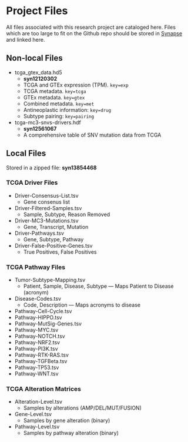 # Project Files
All files associated with this research project are cataloged here. Files which are too large to fit on the Github 
repo should be stored in [Synapse](www.synapse.org) and linked here.


## Non-local Files
- tcga_gtex_data.hd5
    - **syn12120302**  
    - TCGA and GTEx expression (TPM). `key=exp`
    - TCGA metadata. `key=tcga`
    - GTEx metadata. `key=gtex`
    - Combined metadata. `key=met`
    - Antineoplastic information: `key=drug`
    - Subtype pairing: `key=pairing`
- tcga-mc3-snvs-drivers.hdf
    - **syn12561067**
    - A comprehensive table of SNV mutation data from TCGA
 
## Local Files
Stored in a zipped file: **syn13854468**

### TCGA Driver Files
- Driver-Consensus-List.tsv
    - Gene consenus list
- Driver-Filtered-Samples.tsv
    - Sample, Subtype, Reason Removed
- Driver-MC3-Mutations.tsv
    - Gene, Transcript, Mutation
- Driver-Pathways.tsv
    - Gene, Subtype, Pathway
- Driver-False-Positive-Genes.tsv
    - True Positives, False Positives

### TCGA Pathway Files

- Tumor-Subtype-Mapping.tsv
    - Patient, Sample, Disease, Subtype — Maps Patient to Disease (acronym)
- Disease-Codes.tsv
    - Code, Description — Maps acronyms to disease
- Pathway-Cell-Cycle.tsv
- Pathway-HIPPO.tsv
- Pathway-MutSig-Genes.tsv
- Pathway-MYC.tsv
- Pathway-NOTCH.tsv
- Pathway-NRF2.tsv
- Pathway-PI3K.tsv
- Pathway-RTK-RAS.tsv
- Pathway-TGFBeta.tsv
- Pathway-TP53.tsv
- Pathway-WNT.tsv

### TCGA Alteration Matrices
- Alteration-Level.tsv
    - Samples by alterations (AMP/DEL/MUT/FUSION)
- Gene-Level.tsv
     - Samples by gene alteration (binary)
- Pathway-Level.tsv
    - Samples by pathway alteration (binary)


